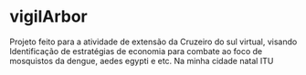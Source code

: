 # vigilArbor
Projeto feito para a atividade de extensão da Cruzeiro do sul virtual, visando Identificação de estratégias de economia para combate ao foco de mosquistos da dengue, aedes egypti e etc. Na minha cidade natal ITU
